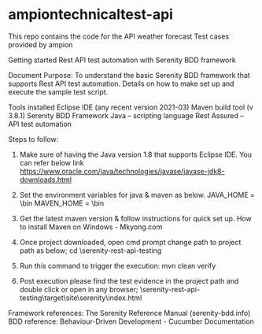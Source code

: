 # ampiontechnicaltest-api
This repo contains the code for the API weather forecast Test cases provided by ampion


Getting started Rest API test automation with Serenity BDD framework

Document Purpose: To understand the basic Serenity BDD framework that supports Rest API test automation. Details on how to make set up and execute the sample test script.

Tools installed
Eclipse IDE (any recent version 2021-03)
Maven build tool (v 3.8.1)
Serenity BDD Framework
Java – scripting language
Rest Assured – API test automation

Steps to follow:
1.	Make sure of having the Java version 1.8 that supports Eclipse IDE. You can refer below link
https://www.oracle.com/java/technologies/javase/javase-jdk8-downloads.html
2.	Set the environment variables for java & maven as below.
JAVA_HOME = <JavaJDKPath>\bin
MAVEN_HOME = <MavenInstallerpath>\bin
 
3.	Get the latest maven version & follow instructions for quick set up.
How to install Maven on Windows - Mkyong.com

4.	Once project downloaded, open cmd prompt change path to project path as below;
cd <Project path>\serenity-rest-api-testing
5.	Run this command to trigger the execution: mvn clean verify
6.	Post execution please find the test evidence in the project path and double click or open in any browser;
<Project Path>\serenity-rest-api-testing\target\site\serenity\index.html




Framework references:
The Serenity Reference Manual (serenity-bdd.info)
BDD reference:
Behaviour-Driven Development - Cucumber Documentation







